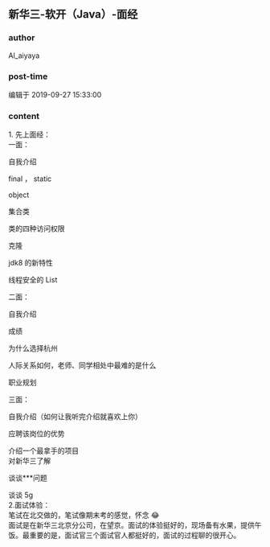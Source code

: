 ## 新华三-软开（Java）-面经
### author 
Al_aiyaya
### post-time 

编辑于  2019-09-27 15:33:00
### content 
<div class="post-topic-des nc-post-content">
 <div>
  1. 先上面经：
 </div>
 <div>
  一面：
 </div>
 <p>
  <span>
  </span>
 </p>
 <p>
  <span>
  </span>
  自我介绍
  <span>
  </span>
 </p>
 <p>
  <span>
   final
  </span>
  ，
  <span>
   static
  </span>
 </p>
 <p>
  <span>
   object
  </span>
 </p>
 <p>
  <span>
  </span>
  集合类
  <span>
  </span>
 </p>
 <p>
  <span>
  </span>
  类的四种访问权限
  <span>
  </span>
 </p>
 <p>
  <span>
  </span>
  克隆
  <span>
  </span>
 </p>
 <p>
  <span>
   jdk8
  </span>
  的新特性
  <span>
  </span>
 </p>
 <p>
  <span>
  </span>
  线程安全的
  <span>
   List
  </span>
 </p>
 <p>
  二面：
  <span>
  </span>
 </p>
 <p>
  <span>
  </span>
  自我介绍
  <span>
  </span>
 </p>
 <p>
  <span>
  </span>
  成绩
  <span>
  </span>
 </p>
 <p>
  <span>
  </span>
  为什么选择杭州
  <span>
  </span>
 </p>
 <p>
  <span>
  </span>
  人际关系如何，老师、同学相处中最难的是什么
  <span>
  </span>
 </p>
 <p>
  <span>
  </span>
  职业规划
 </p>
 <p>
  三面：
  <span>
  </span>
 </p>
 <p>
  <span>
  </span>
  自我介绍（如何让我听完介绍就喜欢上你）
  <span>
  </span>
 </p>
 <p>
  <span>
  </span>
  应聘该岗位的优势
  <span>
  </span>
 </p>
 <div>
  <span>
  </span>
  介绍一个最拿手的项目
 </div>
 <div>
  对新华三了解
  <br/>
 </div>
 <p>
  <span>
  </span>
 </p>
 <p>
  <span>
  </span>
  谈谈***问题
  <span>
  </span>
 </p>
 <div>
  <span>
  </span>
  谈谈
  <span>
   5g
  </span>
 </div>
 <div>
  <span>
   2.面试体验：
  </span>
 </div>
 <div>
  <span>
   笔试在北交做的，笔试像期末考的感觉，怀念
   <span>
    😂
   </span>
  </span>
 </div>
 <div>
  <span>
   <span>
    面试是在新华三北京分公司，在望京。面试的体验挺好的，现场备有水果，提供午饭。最重要的是，面试官三个面试官人都挺好的，面试的过程聊的很开心。
   </span>
  </span>
 </div>
</div>
